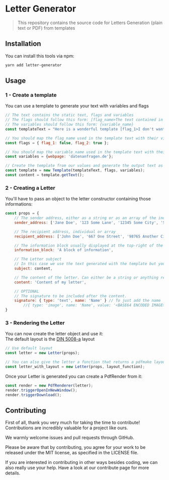 # Letter Generator 

> This repository contains the source code for Letters Generation (plain text or PDF) from templates  

## Installation

You can install this tools via npm:  

```sh
yarn add letter-generator
```

## Usage  

### 1 - Create a template

You can use a template to generate your text with variables and flags 

```js
// The text contains the static text, flags and variables
// The flags should follow this form: [flag_name>The text contained in the flag]
// The variables should follow this form: {variable_name}
const templateText = "Here is a wonderful template [flag_1>I don't want this to be printed out] \n Checkout the {webpage} website! \n[flag_2>I want this to be printed out]";

// You should map the flag_name used in the template text with their visibilities (Boolean)
const flags = { flag_1: false, flag_2: true };

// You should map the variable_name used in the template text with their values
const variables = {webpage: 'datenanfragen.de'};

// Create the template from our values and generate the output text as string
const template = new Template(templateText, flags, variables);
const content = template.getText();
```

### 2 - Creating a Letter

You'll have to pass an object to the letter constructor containing those informations:  

```js
const props = {
    // The sender address, either as a string or as an array of the individual lines.
    sender_address: ['Jane Doe', '123 Some Lane', '12345 Some City', 'Some Country'],

    // The recipient address, individual or array
    recipient_address: ['John Doe', '667 One Street', '98765 Another City', 'A Country'],  

    // The information block usually displayed at the top-right of the letter. Can either be a string, a string[] or anything recognized by pdfmake.
    information_block: 'A block of information',

    // The Letter subject
    // In this case we use the text generated with the template but you can use a string
    subject: content,

    // The content of the letter. Can either be a string or anything recognized by pdfmake.
    content: 'Content of my letter',

    // OPTIONAL
    // The signature to be included after the content.
    signature: { type: 'text', name: 'Name' } // To just add the name
        //{ type: 'image', name: 'Name', value: '<BASE64 ENCODED IMAGE>'} to include an image with the name underneath
}
```

### 3 - Rendering the Letter

You can now create the letter object and use it:  
The default layout is the [DIN 5008-a](https://en.wikipedia.org/wiki/DIN_5008) layout  

```js
// Use default layout
const letter = new Letter(props);

// You can also give the letter a function that returns a pdfmake layout as second parameter:
const letter_with_layout = new Letter(props, layout_function);
```

Once your Letter is generated you can create a PdfRender from it:

```js
const render = new PdfRenderer(letter);
render.triggerOpenInNewWindow();
render.triggerDownload();
```

## Contributing

First of all, thank you very much for taking the time to contribute! Contributions are incredibly valuable for a project like ours.  

We warmly welcome issues and pull requests through GitHub.  

Please be aware that by contributing, you agree for your work to be released under the MIT license, as specified in the LICENSE file.  

If you are interested in contributing in other ways besides coding, we can also really use your help. Have a look at our contribute page for more details.  
